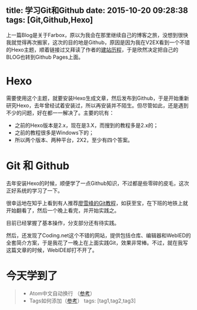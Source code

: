 title: 学习Git和Github
date: 2015-10-20 09:28:38
tags: [Git,Github,Hexo]
---

上一篇Blog是关于Farbox，原以为我会在那里继续自己的博客之旅，没想到很快我就觉得再次搬家，这次的目的地是Github，原因是因为我在V2EX看到一个不错的Hexo主题，顺着链接过又拜读了作者的[建站历程](http://moxfive.xyz/2015/08/20/blog-building/)，于是欣然决定把自己的BLOG也转到Github Pages上面。

# Hexo
需要使用这个主题，就要安装Hexo生成文章，然后发布到Github，于是开始重新研究Hexo，去年曾经试着安装过，所以再安装并不陌生。但尽管如此，还是遇到不少的问题，好在都一一解决了。主要的坑有：
* 之前的Hexo版本是2.x，现在是3.X，而搜到的教程多是2.x的；
* 之前的教程很多是Windows下的；
* 所以两个版本、两种平台，2X2，至少有四个答案。

# Git 和 Github
去年安装Hexo的时候，顺便学了一点Github知识，不过都是些零碎的皮毛，这次正好系统的学习了一下。

很幸运地在知乎上看到有人推荐[廖雪峰的Git教程](http://www.liaoxuefeng.com/wiki/0013739516305929606dd18361248578c67b8067c8c017b000/0013752340242354807e192f02a44359908df8a5643103a000)，如获至宝，在下班的地铁上就开始翻看了，然后一个晚上看完，并开始实践之。

目前已经掌握了基本操作，分支部分还有待实践。

然后，还发现了Coding.net这个不错的网站，提供包括仓库、编辑器和WebIED的全套简介方案，于是我花了一晚上在上面实践Git，效果非常棒。不过，就在我写这篇文章的时候，WebIDE却打不开了。

# 今天学到了

> * Atom中文自动换行 （[参考](http://blog.csdn.net/qinxiandiqi/article/details/48317003)）
> * Tags如何添加（[参考](http://segmentfault.com/q/1010000002561642)） tags: [tag1,tag2,tag3]
